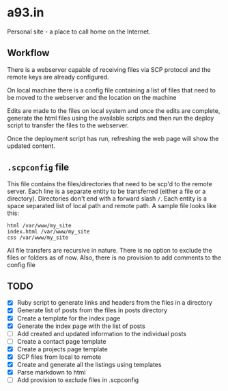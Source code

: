 # a93.in

Personal site - a place to call home on the Internet.

## Workflow
There is a webserver capable of receiving files via SCP protocol and the 
remote keys are already configured.

On local machine there is a config file containing a list of files that need 
to be moved to the webserver and the location on the machine

Edits are made to the files on local system and once the edits are complete, 
generate the html files using the available scripts and then run the deploy 
script to transfer the files to the webserver.

Once the deployment script has run, refreshing the web page will show the 
updated content.

## `.scpconfig` file
This file contains the files/directories that need to be scp'd to the remote 
server. Each line is a separate entity to be transferred (either a file or a 
directory). Directories don't end with a forward slash `/`. Each entity is a 
space separated list of local path and remote path. A sample file looks like
this:
```
html /var/www/my_site
index.html /var/www/my_site
css /var/www/my_site
```
All file transfers are recursive in nature. There is no option to exclude the 
files or folders as of now. Also, there is no provision to add comments to the 
config file

## TODO
- [x] Ruby script to generate links and headers from the files in a directory
- [x] Generate list of posts from the files in posts directory
- [x] Create a template for the index page
- [x] Generate the index page with the list of posts
- [ ] Add created and updated information to the individual posts
- [ ] Create a contact page template
- [x] Create a projects page template
- [x] SCP files from local to remote
- [x] Create and generate all the listings using templates
- [x] Parse markdown to html
- [ ] Add provision to exclude files in .scpconfig

